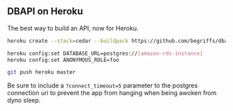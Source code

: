 ## DBAPI on Heroku

The best way to build an API, now for Heroku.

```sh
heroku create --stack=cedar --buildpack https://github.com/begriffs/dbapi-heroku.git

heroku config:set DATABASE_URL=postgres://[amazon-rds-instance]
heroku config:set ANONYMOUS_ROLE=foo

git push heroku master
```

Be sure to include a `?connect_timeout=5` parameter to the postgres connection
uri to prevent the app from hanging when being awoken from dyno sleep.
